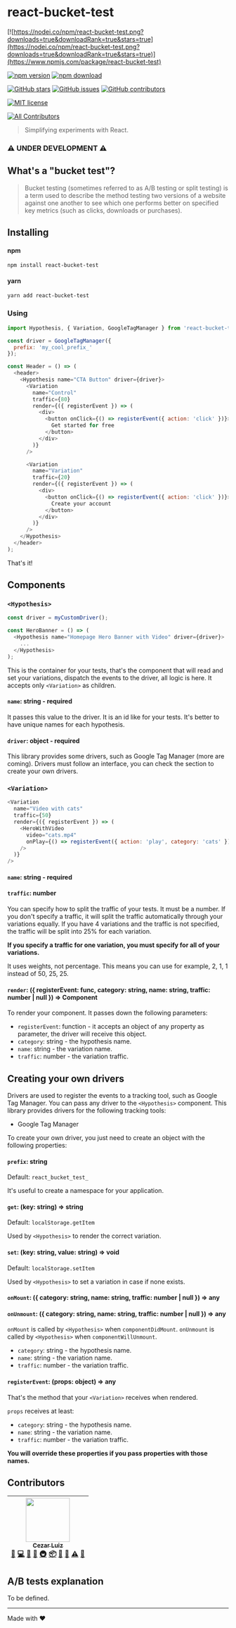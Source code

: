 # react-bucket-test

[![https://nodei.co/npm/react-bucket-test.png?downloads=true&downloadRank=true&stars=true](https://nodei.co/npm/react-bucket-test.png?downloads=true&downloadRank=true&stars=true)](https://www.npmjs.com/package/react-bucket-test)

<!-- badge -->

[![npm version](https://img.shields.io/npm/v/react-bucket-test.svg)](https://www.npmjs.com/package/react-bucket-test)
[![npm download](https://img.shields.io/npm/dm/react-bucket-test.svg)](https://www.npmjs.com/package/react-bucket-test)

[![GitHub stars](https://img.shields.io/github/stars/cezarlz/react-bucket-test.svg?style=social&label=Star)](https://github.com/cezarlz/react-bucket-test)
[![GitHub issues](https://img.shields.io/github/issues/cezarlz/react-bucket-test.svg)](https://github.com/cezarlz/react-bucket-test/issues)
[![GitHub contributors](https://img.shields.io/github/contributors/cezarlz/react-bucket-test.svg)](https://GitHub.com/cezarlz/react-bucket-test/graphs/contributors/)

[![MIT license](https://img.shields.io/badge/License-MIT-blue.svg)](https://lbesson.mit-license.org/)

[![All Contributors](https://img.shields.io/badge/all_contributors-1-orange.svg?style=flat-square)](#contributors)

<!-- endbadge -->

> Simplifying experiments with React.

### :warning: UNDER DEVELOPMENT :warning:

## What's a "bucket test"?

> Bucket testing (sometimes referred to as A/B testing or split testing) is a term used to describe the method testing two versions of a website against one another to see which one performs better on specified key metrics (such as clicks, downloads or purchases).

## Installing

#### npm

```
npm install react-bucket-test
```

#### yarn

```
yarn add react-bucket-test
```

### Using

```js
import Hypothesis, { Variation, GoogleTagManager } from 'react-bucket-test';

const driver = GoogleTagManager({
  prefix: 'my_cool_prefix_'
});

const Header = () => (
  <header>
    <Hypothesis name="CTA Button" driver={driver}>
      <Variation
        name="Control"
        traffic={80}
        render={({ registerEvent }) => (
          <div>
            <button onClick={() => registerEvent({ action: 'click' })}>
              Get started for free
            </button>
          </div>
        )}
      />

      <Variation
        name="Variation"
        traffic={20}
        render={({ registerEvent }) => (
          <div>
            <button onClick={() => registerEvent({ action: 'click' })}>
              Create your account
            </button>
          </div>
        )}
      />
    </Hypothesis>
  </header>
);
```

That's it!

## Components

### `<Hypothesis>`

```js
const driver = myCustomDriver();

const HeroBanner = () => (
  <Hypothesis name="Homepage Hero Banner with Video" driver={driver}>
    ...
  </Hypothesis>
);
```

This is the container for your tests, that's the component that will read and set your variations, dispatch the events to the driver, all logic is here. It accepts only `<Variation>` as children.

#### `name`: string - required

It passes this value to the driver. It is an id like for your tests. It's better to have unique names for each hypothesis.

#### `driver`: object - required

This library provides some drivers, such as Google Tag Manager (more are coming). Drivers must follow an interface, you can check the section to create your own drivers.

### `<Variation>`

```js
<Variation
  name="Video with cats"
  traffic={50}
  render={({ registerEvent }) => (
    <HeroWithVideo
      video="cats.mp4"
      onPlay={() => registerEvent({ action: 'play', category: 'cats' })}
    />
  )}
/>
```

#### `name`: string - required

#### `traffic`: number

You can specify how to split the traffic of your tests. It must be a number. If you don't specify a traffic, it will split the traffic automatically through your variations equally. If you have 4 variations and the traffic is not specified, the traffic will be split into 25% for each variation.

**If you specify a traffic for one variation, you must specify for all of your variations.**

It uses weights, not percentage. This means you can use for example, 2, 1, 1 instead of 50, 25, 25.

#### `render`: ({ registerEvent: func, category: string, name: string, traffic: number | null }) => Component

To render your component. It passes down the following parameters:

* `registerEvent`: function - it accepts an object of any property as parameter, the driver will receive this object.
* `category`: string - the hypothesis name.
* `name`: string - the variation name.
* `traffic`: number - the variation traffic.

## Creating your own drivers

Drivers are used to register the events to a tracking tool, such as Google Tag Manager. You can pass any driver to the `<Hypothesis>` component. This library provides drivers for the following tracking tools:

* Google Tag Manager

To create your own driver, you just need to create an object with the following properties:

#### `prefix`: string

Default: `react_bucket_test_`

It's useful to create a namespace for your application.

#### `get`: (key: string) => string

Default: `localStorage.getItem`

Used by `<Hypothesis>` to render the correct variation.

#### `set`: (key: string, value: string) => void

Default: `localStorage.setItem`

Used by `<Hypothesis>` to set a variation in case if none exists.

#### `onMount`: ({ category: string, name: string, traffic: number | null }) => any
#### `onUnmount`: ({ category: string, name: string, traffic: number | null }) => any

`onMount` is called by `<Hypothesis>` when `componentDidMount`.
`onUnmount` is called by `<Hypothesis>` when `componentWillUnmount`.

* `category`: string - the hypothesis name.
* `name`: string - the variation name.
* `traffic`: number - the variation traffic.

#### `registerEvent`: (props: object) => any

That's the method that your `<Variation>` receives when rendered.

`props` receives at least:

* `category`: string - the hypothesis name.
* `name`: string - the variation name.
* `traffic`: number - the variation traffic.

**You will override these properties if you pass properties with those names.**

## Contributors

<!-- ALL-CONTRIBUTORS-LIST:START - Do not remove or modify this section -->
<!-- prettier-ignore -->
| [<img src="https://avatars3.githubusercontent.com/u/954889?v=4" width="100px;"/><br /><sub><b>Cezar Luiz</b></sub>](http://twitter.com/cezarlz)<br />[🐛](https://github.com/cezarlz/react-bucket-test/issues?q=author%3Acezarlz "Bug reports") [💻](https://github.com/cezarlz/react-bucket-test/commits?author=cezarlz "Code") [📖](https://github.com/cezarlz/react-bucket-test/commits?author=cezarlz "Documentation") [🤔](#ideas-cezarlz "Ideas, Planning, & Feedback") [🚇](#infra-cezarlz "Infrastructure (Hosting, Build-Tools, etc)") [📦](#platform-cezarlz "Packaging/porting to new platform") [🔌](#plugin-cezarlz "Plugin/utility libraries") [👀](#review-cezarlz "Reviewed Pull Requests") [⚠️](https://github.com/cezarlz/react-bucket-test/commits?author=cezarlz "Tests") [🔧](#tool-cezarlz "Tools") |
| :---: |
<!-- ALL-CONTRIBUTORS-LIST:END -->

## A/B tests explanation

To be defined.

---

Made with :heart:
